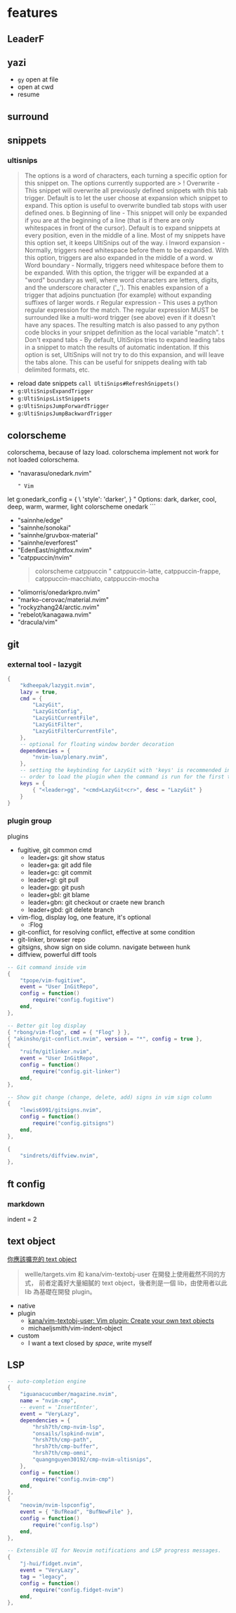 # features

## LeaderF

## yazi
- `gy` open at file
- open at cwd
- resume

## surround

## snippets

### ultisnips
> The options is a word of characters, each turning a specific option for this
> snippet on. The options currently supported are >
>    !   Overwrite - This snippet will overwrite all previously defined
>        snippets with this tab trigger. Default is to let the user choose at
>        expansion which snippet to expand. This option is useful to overwrite
>        bundled tab stops with user defined ones.
>    b   Beginning of line - This snippet will only be expanded if you are at
>        the beginning of a line (that is if there are only whitespaces in front
>        of the cursor). Default is to expand snippets at every position, even
>        in the middle of a line. Most of my snippets have this option set, it
>        keeps UltiSnips out of the way.
>    i   Inword expansion - Normally, triggers need whitespace before them to be
>        expanded. With this option, triggers are also expanded in the middle of
>        a word.
>    w   Word boundary - Normally, triggers need whitespace before them to be
>        expanded. With this option, the trigger will be expanded at a "word"
>        boundary as well, where word characters are letters, digits, and the
>        underscore character ('_').  This enables expansion of a trigger that
>        adjoins punctuation (for example) without expanding suffixes of larger
>        words.
>    r   Regular expression - This uses a python regular expression for the
>        match. The regular expression MUST be surrounded like a multi-word
>        trigger (see above) even if it doesn't have any spaces. The resulting
>        match is also passed to any python code blocks in your snippet
>        definition as the local variable "match".
>    t   Don't expand tabs - By default, UltiSnips tries to expand leading tabs
>        in a snippet to match the results of automatic indentation. If this
>        option is set, UltiSnips will not try to do this expansion, and will
>        leave the tabs alone. This can be useful for snippets dealing with
>        tab delimited formats, etc.

- reload date snippets `call UltiSnips#RefreshSnippets()`
- `g:UltiSnipsExpandTrigger` <C-j>
- `g:UltiSnipsListSnippets` <C-tab>
- `g:UltiSnipsJumpForwardTrigger` <C-j>
- `g:UltiSnipsJumpBackwardTrigger` <C-k>

## colorscheme

colorschema, because of lazy load. colorschema implement not work for not loaded colorschema.

- "navarasu/onedark.nvim"
    ```vim
    " Vim
let g:onedark_config = {
    \ 'style': 'darker',
\}
" Options: dark, darker, cool, deep, warm, warmer, light
colorscheme onedark
    ```
- "sainnhe/edge"
- "sainnhe/sonokai"
- "sainnhe/gruvbox-material"
- "sainnhe/everforest"
- "EdenEast/nightfox.nvim"
- "catppuccin/nvim"
  > colorscheme catppuccin " catppuccin-latte, catppuccin-frappe, catppuccin-macchiato, catppuccin-mocha
- "olimorris/onedarkpro.nvim"
- "marko-cerovac/material.nvim"
- "rockyzhang24/arctic.nvim"
- "rebelot/kanagawa.nvim"
- "dracula/vim"

## git

### external tool - lazygit
```lua
{
    "kdheepak/lazygit.nvim",
    lazy = true,
    cmd = {
        "LazyGit",
        "LazyGitConfig",
        "LazyGitCurrentFile",
        "LazyGitFilter",
        "LazyGitFilterCurrentFile",
    },
    -- optional for floating window border decoration
    dependencies = {
        "nvim-lua/plenary.nvim",
    },
    -- setting the keybinding for LazyGit with 'keys' is recommended in
    -- order to load the plugin when the command is run for the first time
    keys = {
        { "<leader>gg", "<cmd>LazyGit<cr>", desc = "LazyGit" }
    }
}
```


### plugin group

plugins
- fugitive, git common cmd
    - leader+gs: git show status
    - leader+ga: git add file
    - leader+gc: git commit
    - leader+gl: git pull
    - leader+gp: git push
    - leader+gbl: git blame
    - leader+gbn: git checkout or craete new branch
    - leader+gbd: git delete branch
- vim-flog, display log, one feature, it's optional
    - :Flog
- git-conflict, for resolving conflict, effective at some condition
- git-linker, browser repo
- gitsigns, show sign on side column. navigate between hunk
- diffview, powerful diff tools

```lua
-- Git command inside vim
{
    "tpope/vim-fugitive",
    event = "User InGitRepo",
    config = function()
        require("config.fugitive")
    end,
},

-- Better git log display
{ "rbong/vim-flog", cmd = { "Flog" } },
{ "akinsho/git-conflict.nvim", version = "*", config = true },
{
    "ruifm/gitlinker.nvim",
    event = "User InGitRepo",
    config = function()
        require("config.git-linker")
    end,
},

-- Show git change (change, delete, add) signs in vim sign column
{
    "lewis6991/gitsigns.nvim",
    config = function()
        require("config.gitsigns")
    end,
},

{
    "sindrets/diffview.nvim",
},
```

## ft config
### markdown
indent = 2

## text object
[你應該擴充的 text object](https://amikai.github.io/2020/09/22/vim-text-object/)
> wellle/targets.vim 和 kana/vim-textobj-user 在開發上使用截然不同的方式，
> 前者定義好大量細膩的 text object，後者則是一個 lib，由使用者以此 lib 為基礎在開發 plugin。

- native
- plugin
  - [kana/vim-textobj-user: Vim plugin: Create your own text objects](https://github.com/kana/vim-textobj-user)
  - michaeljsmith/vim-indent-object
- custom
  - I want a text closed by *space*, write myself

## LSP
```lua
-- auto-completion engine
{
    "iguanacucumber/magazine.nvim",
    name = "nvim-cmp",
    -- event = 'InsertEnter',
    event = "VeryLazy",
    dependencies = {
        "hrsh7th/cmp-nvim-lsp",
        "onsails/lspkind-nvim",
        "hrsh7th/cmp-path",
        "hrsh7th/cmp-buffer",
        "hrsh7th/cmp-omni",
        "quangnguyen30192/cmp-nvim-ultisnips",
    },
    config = function()
        require("config.nvim-cmp")
    end,
},
{
    "neovim/nvim-lspconfig",
    event = { "BufRead", "BufNewFile" },
    config = function()
        require("config.lsp")
    end,
},

-- Extensible UI for Neovim notifications and LSP progress messages.
{
    "j-hui/fidget.nvim",
    event = "VeryLazy",
    tag = "legacy",
    config = function()
        require("config.fidget-nvim")
    end,
},
```

